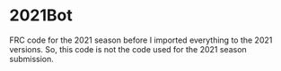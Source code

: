 # 2021Bot
FRC code for the 2021 season before I imported everything to the 2021 versions.
So, this code is not the code used for the 2021 season submission.
